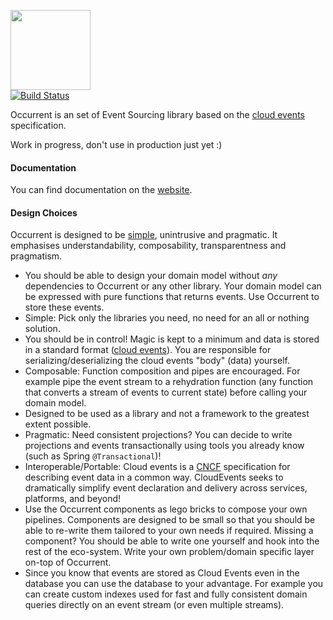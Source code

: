 <img src="https://raw.githubusercontent.com/johanhaleby/occurrent/master/occurrent-logo-196x196.png" width="128" height="128"></img>
<br>
[![Build Status](https://github.com/johanhaleby/occurrent/actions/workflows/maven.yml/badge.svg?branch=master)](https://github.com/johanhaleby/occurrent/actions/workflows/maven.yml)

Occurrent is an set of Event Sourcing library based on the [cloud events](https://cloudevents.io/) specification. 

Work in progress, don't use in production just yet :)

#### Documentation

You can find documentation on the [website](https://occurrent.org).

#### Design Choices

Occurrent is designed to be [simple](https://www.infoq.com/presentations/Simple-Made-Easy/), unintrusive and pragmatic. It emphasises understandability, composability, transparentness and pragmatism.
 
* You should be able to design your domain model without _any_ dependencies to Occurrent or any other library. Your domain model can be expressed with pure functions that returns events. Use Occurrent to store these events.
* Simple: Pick only the libraries you need, no need for an all or nothing solution.
* You should be in control! Magic is kept to a minimum and data is stored in a standard format ([cloud events](https://cloudevents.io/)). You are responsible for serializing/deserializing the cloud events "body" (data) yourself.
* Composable: Function composition and pipes are encouraged. For example pipe the event stream to a rehydration function (any function that converts a stream of events to current state) before calling your domain model.
* Designed to be used as a library and not a framework to the greatest extent possible.
* Pragmatic: Need consistent projections? You can decide to write projections and events transactionally using tools you already know (such as Spring `@Transactional`)! 
* Interoperable/Portable: Cloud events is a [CNCF](https://www.cncf.io/) specification for describing event data in a common way. CloudEvents seeks to dramatically simplify event declaration and delivery across services, platforms, and beyond!
* Use the Occurrent components as lego bricks to compose your own pipelines. Components are designed to be small so that you should be able to re-write them tailored to your own needs if required. Missing a component? You should be able to write one yourself and hook into the rest of the eco-system. Write your own problem/domain specific layer on-top of Occurrent.
* Since you know that events are stored as Cloud Events even in the database you can use the database to your advantage. For example you can create custom indexes used for fast and fully consistent domain queries directly on an event stream (or even multiple streams).
